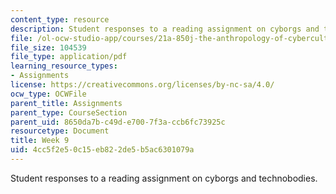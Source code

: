 ```yaml
---
content_type: resource
description: Student responses to a reading assignment on cyborgs and technobodies.
file: /ol-ocw-studio-app/courses/21a-850j-the-anthropology-of-cybercultures-spring-2009/4cc5f2e50c15eb822de5b5ac6301079a_MIT21A_850Js09_week9.pdf
file_size: 104539
file_type: application/pdf
learning_resource_types:
- Assignments
license: https://creativecommons.org/licenses/by-nc-sa/4.0/
ocw_type: OCWFile
parent_title: Assignments
parent_type: CourseSection
parent_uid: 8650da7b-c49d-e700-7f3a-ccb6fc73925c
resourcetype: Document
title: Week 9
uid: 4cc5f2e5-0c15-eb82-2de5-b5ac6301079a
---
```

Student responses to a reading assignment on cyborgs and technobodies.